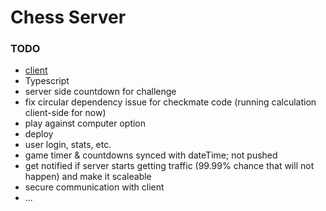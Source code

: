 # Chess Server

### TODO

- [client](https://github.com/jckmgraw/chess-client)
- Typescript
- server side countdown for challenge
- fix circular dependency issue for checkmate code (running calculation client-side for now)
- play against computer option
- deploy
- user login, stats, etc.
- game timer & countdowns synced with dateTime; not pushed
- get notified if server starts getting traffic (99.99% chance that will not happen) and make it scaleable
- secure communication with client
- ...

